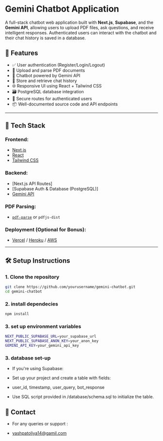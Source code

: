# Gemini Chatbot Application

A full-stack chatbot web application built with **Next.js**, **Supabase**, and the **Gemini API**, allowing users to upload PDF files, ask questions, and receive intelligent responses. Authenticated users can interact with the chatbot and their chat history is saved in a database.

## 🚀 Features

- ✅ User authentication (Register/Login/Logout)
- 📄 Upload and parse PDF documents
- 🤖 Chatbot powered by Gemini API
- 💬 Store and retrieve chat history
- 🌐 Responsive UI using React + Tailwind CSS
- 🗃️ PostgreSQL database integration
- 🔐 Secure routes for authenticated users
- 📦 Well-documented source code and API endpoints

---

## 🧰 Tech Stack

### Frontend:
- [Next.js](https://nextjs.org/)
- [React](https://reactjs.org/)
- [Tailwind CSS](https://tailwindcss.com/)

### Backend:
- [Next.js API Routes]
- [Supabase Auth & Database (PostgreSQL)]
- [Gemini API](https://ai.google.dev/)

### PDF Parsing:
- [`pdf-parse`](https://www.npmjs.com/package/pdf-parse) or `pdfjs-dist`

### Deployment (Optional for Bonus):
- [Vercel](https://vercel.com/) / [Heroku](https://www.heroku.com/) / [AWS](https://aws.amazon.com/)


---

## 🛠️ Setup Instructions

### 1. **Clone the repository**
```bash
git clone https://github.com/yourusername/gemini-chatbot.git
cd gemini-chatbot
```

### 2. **install dependecies**

```bash
npm install
```

### 3. **set up environment variables**

```bash
NEXT_PUBLIC_SUPABASE_URL=your_supabase_url
NEXT_PUBLIC_SUPABASE_ANON_KEY=your_anon_key
GEMINI_API_KEY=your_gemini_api_key
```

### 3. **database set-up**

- If you're using Supabase:

- Set up your project and create a table with fields:

- user_id, timestamp, user_query, bot_response

- Use SQL script provided in /database/schema.sql to initialize the table.

## 📧 Contact

- For any queries or support : 

- yashpatoliya14@gamil.com

